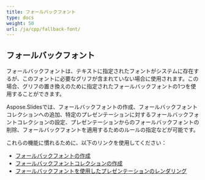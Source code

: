 ```yaml
---
title: フォールバックフォント
type: docs
weight: 50
url: /ja/cpp/fallback-font/
---
```


## **フォールバックフォント**
フォールバックフォントは、テキストに指定されたフォントがシステムに存在するが、このフォントに必要なグリフが含まれていない場合に使用されます。この場合、グリフの置き換えのために指定されたフォールバックフォントの1つを使用することができます。

Aspose.Slidesでは、フォールバックフォントの作成、フォールバックフォントコレクションへの追加、特定のプレゼンテーションに対するフォールバックフォントコレクションの設定、プレゼンテーションからのフォールバックフォントの削除、フォールバックフォントを適用するためのルールの指定などが可能です。

これらの機能に慣れるために、以下のリンクを使用してください：

- [フォールバックフォントの作成](/slides/ja/cpp/create-fallback-font)
- [フォールバックフォントコレクションの作成](/slides/ja/cpp/create-fallback-fonts-collection)
- [フォールバックフォントを使用したプレゼンテーションのレンダリング](/slides/ja/cpp/render-presentation-with-fallback-font)